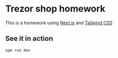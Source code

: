 # Trezor shop homework

This is a homework using [Next.js](https://nextjs.org/) and [Tailwind CSS](https://tailwindcss.com/)

## See it in action

```bash
npm run dev
```
